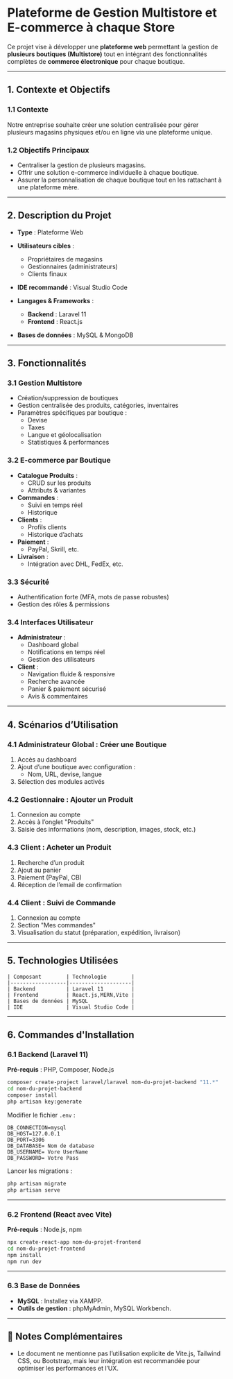 # Plateforme de Gestion Multistore et E-commerce à chaque Store

Ce projet vise à développer une **plateforme web** permettant la gestion de **plusieurs boutiques (Multistore)** tout en intégrant des fonctionnalités complètes de **commerce électronique** pour chaque boutique.

---

## 1. Contexte et Objectifs

### 1.1 Contexte  
Notre entreprise souhaite créer une solution centralisée pour gérer plusieurs magasins physiques et/ou en ligne via une plateforme unique.

### 1.2 Objectifs Principaux
- Centraliser la gestion de plusieurs magasins.  
- Offrir une solution e-commerce individuelle à chaque boutique.  
- Assurer la personnalisation de chaque boutique tout en les rattachant à une plateforme mère.

---

## 2. Description du Projet

- **Type** : Plateforme Web  
- **Utilisateurs cibles** :
  - Propriétaires de magasins
  - Gestionnaires (administrateurs)
  - Clients finaux

- **IDE recommandé** : Visual Studio Code  
- **Langages & Frameworks** :
  - **Backend** : Laravel 11
  - **Frontend** : React.js
- **Bases de données** : MySQL & MongoDB

---

## 3. Fonctionnalités

### 3.1 Gestion Multistore
- Création/suppression de boutiques  
- Gestion centralisée des produits, catégories, inventaires  
- Paramètres spécifiques par boutique :
  - Devise
  - Taxes
  - Langue et géolocalisation
  - Statistiques & performances

### 3.2 E-commerce par Boutique
- **Catalogue Produits** :
  - CRUD sur les produits
  - Attributs & variantes
- **Commandes** :
  - Suivi en temps réel
  - Historique
- **Clients** :
  - Profils clients
  - Historique d’achats
- **Paiement** :
  - PayPal, Skrill, etc.
- **Livraison** :
  - Intégration avec DHL, FedEx, etc.

### 3.3 Sécurité
- Authentification forte (MFA, mots de passe robustes)  
- Gestion des rôles & permissions

### 3.4 Interfaces Utilisateur
- **Administrateur** :
  - Dashboard global
  - Notifications en temps réel
  - Gestion des utilisateurs
- **Client** :
  - Navigation fluide & responsive
  - Recherche avancée
  - Panier & paiement sécurisé
  - Avis & commentaires

---

## 4. Scénarios d’Utilisation

### 4.1 Administrateur Global : Créer une Boutique
1. Accès au dashboard
2. Ajout d’une boutique avec configuration :
   - Nom, URL, devise, langue
3. Sélection des modules activés

### 4.2 Gestionnaire : Ajouter un Produit
1. Connexion au compte
2. Accès à l’onglet "Produits"
3. Saisie des informations (nom, description, images, stock, etc.)

### 4.3 Client : Acheter un Produit
1. Recherche d’un produit
2. Ajout au panier
3. Paiement (PayPal, CB)
4. Réception de l’email de confirmation

### 4.4 Client : Suivi de Commande
1. Connexion au compte
2. Section "Mes commandes"
3. Visualisation du statut (préparation, expédition, livraison)

---

## 5. Technologies Utilisées
```
| Composant        | Technologie        |
|------------------|--------------------|
| Backend          | Laravel 11         |
| Frontend         | React.js,MERN,Vite |
| Bases de données | MySQL              |
| IDE              | Visual Studio Code |
```
---

## 6. Commandes d'Installation

### 6.1 Backend (Laravel 11)

**Pré-requis** : PHP, Composer, Node.js

```bash
composer create-project laravel/laravel nom-du-projet-backend "11.*"
cd nom-du-projet-backend
composer install
php artisan key:generate
```

Modifier le fichier `.env` :

```env
DB_CONNECTION=mysql
DB_HOST=127.0.0.1
DB_PORT=3306
DB_DATABASE= Nom de database
DB_USERNAME= Vore UserName
DB_PASSWORD= Votre Pass
```

Lancer les migrations :

```bash
php artisan migrate
php artisan serve
```

---

### 6.2 Frontend (React avec Vite)

**Pré-requis** : Node.js, npm

```bash
npx create-react-app nom-du-projet-frontend
cd nom-du-projet-frontend
npm install
npm run dev
```

---

### 6.3 Base de Données

- **MySQL** : Installez via XAMPP.  
- **Outils de gestion** : phpMyAdmin, MySQL Workbench.

---

## 🔖 Notes Complémentaires

- Le document ne mentionne pas l’utilisation explicite de Vite.js, Tailwind CSS, ou Bootstrap, mais leur intégration est recommandée pour optimiser les performances et l’UX.
